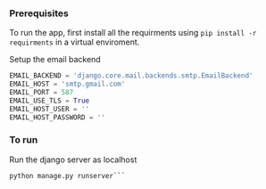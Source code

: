 ### Prerequisites
To run the app, first install all the requirments using
```pip install -r requirments```
in a virtual enviroment.

Setup the email backend
```python
EMAIL_BACKEND = 'django.core.mail.backends.smtp.EmailBackend'
EMAIL_HOST = 'smtp.gmail.com'
EMAIL_PORT = 587
EMAIL_USE_TLS = True
EMAIL_HOST_USER = ''
EMAIL_HOST_PASSWORD = ''
```
### To run
Run the django server as localhost
```python
python manage.py runserver```
